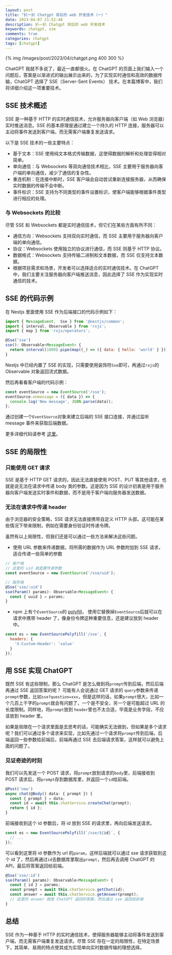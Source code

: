```yaml
---
layout: post
title: "扒一扒 Chatgpt 背后的 web 开发技术（一）"
date: 2023-04-07 21:52:40
description: 扒一扒 Chatgpt 背后的 web 开发技术
keywords: chatgpt, sse
comments: true
categories: chatgpt
tags: [chatgpt]
---
```


{% img /images/post/2023/04/chatgpt.png 400 300 %}

ChatGPT 我就不多说了，最近一直都很火。在 ChatGPT 的页面上我们输入一个问题后，答案是以渐进式的输出展示出来的，为了实现实时通信和高效的数据传输，ChatGPT 选择了 SSE（Server-Sent Events） 技术。在本篇博客中，我们将详细介绍这一项重要技术。

<!--more-->

## SSE 技术概述

SSE 是一种基于 HTTP 的实时通信技术，允许服务器向客户端（如 Web 浏览器）实时推送消息。SSE 的基本原理是通过建立一个持久的 HTTP 连接，服务器可以主动将事件发送到客户端，而无需客户端重复发送请求。

以下是 SSE 技术的一些主要特点：

* 基于文本：SSE 使用纯文本格式传输数据，这使得数据的解析和处理变得相对简单。
* 单向通信：与 Websockets 等双向通信技术相比，SSE 主要用于服务器向客户端的单向通信，减少了通信的复杂性。
* 重连机制：在连接中断时，SSE 客户端会自动尝试重新连接服务器，从而确保实时数据的传输不会中断。
* 事件标识：SSE 支持为不同类型的事件设置标识，使客户端能够根据事件类型进行相应的处理。

### 与 Websockets 的比较

尽管 SSE 和 Websockets 都是实时通信技术，但它们在某些方面有所不同：

* 通信方向：Websockets 支持双向实时通信，而 SSE 主要用于服务器向客户端的单向通信。
* 协议：Websockets 使用独立的协议进行通信，而 SSE 则基于 HTTP 协议。
* 数据格式：Websockets 支持传输二进制和文本数据，而 SSE 仅支持文本数据。
* 根据项目需求和场景，开发者可以选择适合的实时通信技术。在 ChatGPT 中，我们主要关注服务器向客户端推送消息，因此选择了 SSE 作为实现实时通信的技术。

## SSE 的代码示例

在 Nestjs 里面使用 SSE 作为后端接口的代码示例如下：

```js
import { MessageEvent,  Sse } from '@nestjs/common';
import { interval, Observable } from 'rxjs';
import { map } from 'rxjs/operators';

@Sse('sse')
sse(): Observable<MessageEvent> {
  return interval(1000).pipe(map((_) => ({ data: { hello: 'world' } })));
}
```
Nestjs 中已经内置了 SSE 的实现，只需要使用装饰符`Sse`即可，再通过`rxjs`的 Observable 对象返回流式数据。

然后再看看客户端的代码示例：

```js
const eventSource = new EventSource('/sse');
eventSource.onmessage = ({ data }) => {
  console.log('New message', JSON.parse(data));
};
```
通过创建一个`EventSource`对象来建立后端的 SSE 接口连接，并通过监听 message 事件来获取后端数据。

更多详细代码请参考 [这里](https://docs.nestjs.com/techniques/server-sent-events)。

## SSE 的局限性

### 只能使用 GET 请求

SSE 是基于 HTTP GET 请求的，因此无法直接使用 POST、PUT 等其他请求，也就是说无法在请求中传递 body 类的参数。这是因为 SSE 的设计初衷是用于服务器向客户端发送实时事件和数据，而不是用于客户端向服务器发送数据。

### 无法在请求中传递 header

由于浏览器的安全策略，SSE 请求无法直接携带自定义 HTTP 头部。这可能在某些情况下带来限制，例如在需要身份验证时传递令牌。

虽然有以上局限性，但我们还是可以通过一些方法来解决这些问题。

* 使用 URL 参数来传递数据，将所需的数据作为 URL 参数附加到 SSE 请求，适合传递一些简单的参数

```js
// 客户端
// 这里的 uid 就是要传递参数
const eventSource = new EventSource('/sse/uid');

// 服务端
@Sse('sse/:uid')
sse(Param() params): Observable<MessageEvent> {
  const { uuid } = params;
}
```
* npm 上有个`EventSource`的 [polyfill](https://www.npmjs.com/package/event-source-polyfill)， 使用它替换掉`EventSource`后就可以在请求中携带 header 了，像身份令牌这种重要信息，还是建议放到 header 中。

```js
const es = new EventSourcePolyfill('/sse', {
  headers: {
    'X-Custom-Header': 'value'
  }
});
```

## 用 SSE 实现 ChatGPT 

既然 SSE 有这些限制，那么 ChatGPT 是怎么做到将`prompt`传到后端，然后后端再通过 SSE 返回答案的呢？
可能有人会说通过 GET 请求的 `query`参数来传递`prompt`参数，比如`sse?question=xxx`，但是这样的话，如果`prompt`很大，比如一个几百上千字的`prompt`就会有问题了，一个是不安全，另一个是可能超过 URL 的长度限制。同样地，将`prompt`放到 `header`里也不太合适，毕竟是业务字段，不应该放到 header 里。 

如果是局限在一个请求里面是去思考的话，可能确实无法做到，但如果是多个请求呢？我们可以通过多个请求来实现，比如先通过一个请求将`prompt`传到后端，后端返回一些参数给前端后，前端再通过 SSE 去后端请求答案，这样就可以避免上面的问题了。

### 见证奇迹的时刻

我们可以先发送一个 POST 请求，将`prompt`放到请求的`body`里，后端接收到 POST 请求后，将`prompt`存到数据库里，并返回一个`id`给前端。

```js
@Post('new')
async chat(@Body() data: { prompt }) {
  const { prompt } = data;
  const id = await this.chatService.createChat(prompt);
  return { id };
}
```

前端接收到这个 id 参数后，将 id 放到 SSE 的请求里，再向后端发送请求。
  
```js
const es = new EventSourcePolyfill(`/sse/${id}`, {
  // ...
});
```

可以看到这里将 id 参数作为 url 的`param`，这样后端就可以通过 sse 请求获取到这个 id 了，然后再通过`id`去数据库里取出`prompt`，然后再去调用 ChatGPT 的 API，最后将答案返回给前端。

```js
@Sse('sse/:id')
sse(Param() params): Observable<MessageEvent> {
  const { id } = params;
  const prompt = await this.chatService.getChat(id);
  const answer = await this.chatService.getAnswer(prompt);
  // 这里的 answer 就是 ChatGPT 返回的答案，然后通过 sse 返回给前端
}
```

## 总结

SSE 作为一种基于 HTTP 的实时通信技术，使得服务器能够主动将事件发送到客户端，而无需客户端重复发送请求。尽管 SSE 存在一定的局限性，在特定场景下，其简单、易用的特点使其成为实现单向实时数据传输的理想选择。
